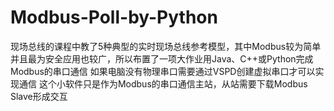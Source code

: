 # Modbus-Poll-by-Python

现场总线的课程中教了5种典型的实时现场总线参考模型，其中Modbus较为简单并且最为安全应用也较广，所以布置了一项大作业用Java、C++或Python完成Modbus的串口通信
如果电脑没有物理串口需要通过VSPD创建虚拟串口才可以实现通信
这个小软件只是作为Modbus的串口通信主站，从站需要下载Modbus Slave形成交互
